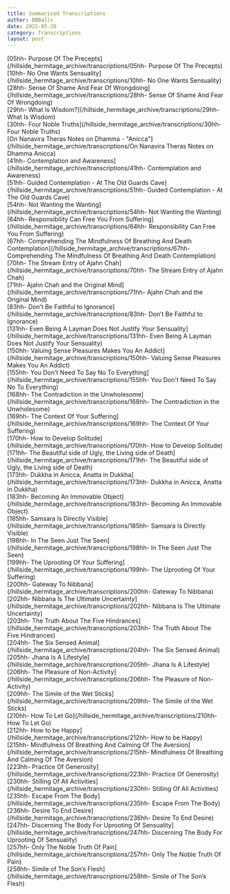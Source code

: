 ```yaml
---
title: Summarized Transcriptions
author: BBBalls
date: 2022-05-28
category: Transcriptions
layout: post
---
```


[05hh- Purpose Of The Precepts](/hillside_hermitage_archive/transcriptions/05hh- Purpose Of The Precepts)\
[10hh- No One Wants Sensuality](/hillside_hermitage_archive/transcriptions/10hh- No One Wants Sensuality)\
[28hh- Sense Of Shame And Fear Of Wrongdoing](/hillside_hermitage_archive/transcriptions/28hh- Sense Of Shame And Fear Of Wrongdoing)\
[29hh- What Is Wisdom?](/hillside_hermitage_archive/transcriptions/29hh- What Is Wisdom)\
[30hh- Four Noble Truths](/hillside_hermitage_archive/transcriptions/30hh- Four Noble Truths)\
[On Nanavira Theras Notes on Dhamma - "Anicca"](/hillside_hermitage_archive/transcriptions/On Nanavira Theras Notes on Dhamma Anicca)\
[41hh- Contemplation and Awareness](/hillside_hermitage_archive/transcriptions/41hh- Contemplation and Awareness)\
[51hh- Guided Contemplation - At The Old Guards Cave](/hillside_hermitage_archive/transcriptions/51hh- Guided Contemplation - At The Old Guards Cave)\
[54hh- Not Wanting the Wanting](/hillside_hermitage_archive/transcriptions/54hh- Not Wanting the Wanting)\
[64hh- Responsibility Can Free You From Suffering](/hillside_hermitage_archive/transcriptions/64hh- Responsibility Can Free You From Suffering)\
[67hh- Comprehending The Mindfulness Of Breathing And Death Contemplation](/hillside_hermitage_archive/transcriptions/67hh- Comprehending The Mindfulness Of Breathing And Death Contemplation)\
[70hh- The Stream Entry of Ajahn Chah](/hillside_hermitage_archive/transcriptions/70hh- The Stream Entry of Ajahn Chah)\
[71hh- Ajahn Chah and the Original Mind](/hillside_hermitage_archive/transcriptions/71hh- Ajahn Chah and the Original Mind)\
[83hh- Don’t Be Faithful to Ignorance](/hillside_hermitage_archive/transcriptions/83hh- Don’t Be Faithful to Ignorance)\
[131hh- Even Being A Layman Does Not Justify Your Sensuality](/hillside_hermitage_archive/transcriptions/131hh- Even Being A Layman Does Not Justify Your Sensuality)\
[150hh- Valuing Sense Pleasures Makes You An Addict](/hillside_hermitage_archive/transcriptions/150hh- Valuing Sense Pleasures Makes You An Addict)\
[155hh- You Don't Need To Say No To Everything](/hillside_hermitage_archive/transcriptions/155hh- You Don't Need To Say No To Everything)\
[168hh- The Contradiction in the Unwholesome](/hillside_hermitage_archive/transcriptions/168hh- The Contradiction in the Unwholesome)\
[169hh- The Context Of Your Suffering](/hillside_hermitage_archive/transcriptions/169hh- The Context Of Your Suffering)\
[170hh- How to Develop Solitude](/hillside_hermitage_archive/transcriptions/170hh- How to Develop Solitude)\
[171hh- The Beautiful side of Ugly, the Living side of Death](/hillside_hermitage_archive/transcriptions/171hh- The Beautiful side of Ugly, the Living side of Death)\
[173hh- Dukkha in Anicca, Anatta in Dukkha](/hillside_hermitage_archive/transcriptions/173hh- Dukkha in Anicca, Anatta in Dukkha)\
[183hh- Becoming An Immovable Object](/hillside_hermitage_archive/transcriptions/183hh- Becoming An Immovable Object)\
[185hh- Samsara Is Directly Visible](/hillside_hermitage_archive/transcriptions/185hh- Samsara Is Directly Visible)\
[198hh- In The Seen Just The Seen](/hillside_hermitage_archive/transcriptions/198hh- In The Seen Just The Seen)\
[199hh- The Uprooting Of Your Suffering](/hillside_hermitage_archive/transcriptions/199hh- The Uprooting Of Your Suffering)\
[200hh- Gateway To Nibbana](/hillside_hermitage_archive/transcriptions/200hh- Gateway To Nibbana)\
[202hh- Nibbana Is The Ultimate Uncertainty](/hillside_hermitage_archive/transcriptions/202hh- Nibbana Is The Ultimate Uncertainty)\
[203hh- The Truth About The Five Hindrances](/hillside_hermitage_archive/transcriptions/203hh- The Truth About The Five Hindrances)\
[204hh- The Six Sensed Animal](/hillside_hermitage_archive/transcriptions/204hh- The Six Sensed Animal)\
[205hh- Jhana Is A Lifestyle](/hillside_hermitage_archive/transcriptions/205hh- Jhana Is A Lifestyle)\
[206hh- The Pleasure of Non-Activity](/hillside_hermitage_archive/transcriptions/206hh- The Pleasure of Non-Activity)\
[209hh- The Simile of the Wet Sticks](/hillside_hermitage_archive/transcriptions/209hh- The Simile of the Wet Sticks)\
[210hh- How To Let Go](/hillside_hermitage_archive/transcriptions/210hh- How To Let Go)\
[212hh- How to be Happy](/hillside_hermitage_archive/transcriptions/212hh- How to be Happy)\
[215hh- Mindfulness Of Breathing And Calming Of The Aversion](/hillside_hermitage_archive/transcriptions/215hh- Mindfulness Of Breathing And Calming Of The Aversion)\
[223hh- Practice Of Generosity](/hillside_hermitage_archive/transcriptions/223hh- Practice Of Generosity)\
[230hh- Stilling Of All Activities](/hillside_hermitage_archive/transcriptions/230hh- Stilling Of All Activities)\
[235hh- Escape From The Body](/hillside_hermitage_archive/transcriptions/235hh- Escape From The Body)\
[236hh- Desire To End Desire](/hillside_hermitage_archive/transcriptions/236hh- Desire To End Desire)\
[247hh- Discerning The Body For Uprooting Of Sensuality](/hillside_hermitage_archive/transcriptions/247hh- Discerning The Body For Uprooting Of Sensuality)\
[257hh- Only The Noble Truth Of Pain](/hillside_hermitage_archive/transcriptions/257hh- Only The Noble Truth Of Pain)\
[258hh- Simile of The Son’s Flesh](/hillside_hermitage_archive/transcriptions/258hh- Simile of The Son’s Flesh)

